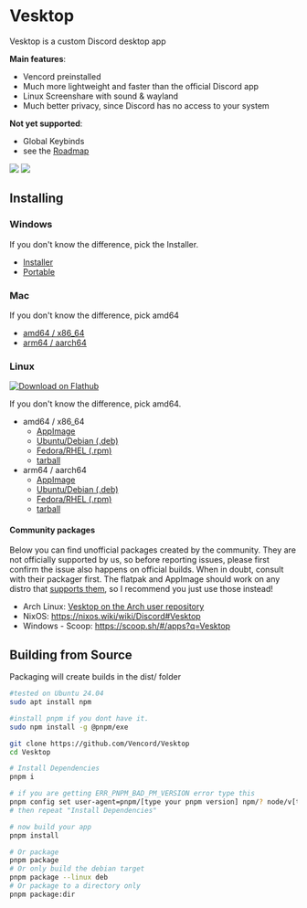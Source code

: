 # Vesktop

Vesktop is a custom Discord desktop app

**Main features**:
- Vencord preinstalled
- Much more lightweight and faster than the official Discord app
- Linux Screenshare with sound & wayland
- Much better privacy, since Discord has no access to your system

**Not yet supported**:
- Global Keybinds
- see the [Roadmap](https://github.com/Vencord/Vesktop/issues/324)

![](https://github.com/Vencord/Vesktop/assets/45497981/8608a899-96a9-4027-9725-2cb02ba189fd)
![](https://github.com/Vencord/Vesktop/assets/45497981/8701e5de-52c4-4346-a990-719cb971642e)

## Installing

### Windows

If you don't know the difference, pick the Installer.

- [Installer](https://vencord.dev/download/vesktop/amd64/windows)
- [Portable](https://vencord.dev/download/vesktop/amd64/windows-portable)

### Mac

If you don't know the difference, pick amd64

- [amd64 / x86_64](https://vencord.dev/download/vesktop/amd64/dmg)
- [arm64 / aarch64](https://vencord.dev/download/vesktop/arm64/dmg)

### Linux

[![Download on Flathub](https://dl.flathub.org/assets/badges/flathub-badge-en.svg)](https://flathub.org/apps/dev.vencord.Vesktop)

If you don't know the difference, pick amd64.

- amd64 / x86_64
  - [AppImage](https://vencord.dev/download/vesktop/amd64/appimage)
  - [Ubuntu/Debian (.deb)](https://vencord.dev/download/vesktop/amd64/deb)
  - [Fedora/RHEL (.rpm)](https://vencord.dev/download/vesktop/amd64/rpm)
  - [tarball](https://vencord.dev/download/vesktop/amd64/tar)
- arm64 / aarch64
  - [AppImage](https://vencord.dev/download/vesktop/arm64/appimage)
  - [Ubuntu/Debian (.deb)](https://vencord.dev/download/vesktop/arm64/deb)
  - [Fedora/RHEL (.rpm)](https://vencord.dev/download/vesktop/arm64/rpm)
  - [tarball](https://vencord.dev/download/vesktop/arm64/tar)

#### Community packages

Below you can find unofficial packages created by the community. They are not officially supported by us, so before reporting issues, please first confirm the issue also happens on official builds. When in doubt, consult with their packager first. The flatpak and AppImage should work on any distro that [supports them](https://flatpak.org/setup/), so I recommend you just use those instead!

- Arch Linux: [Vesktop on the Arch user repository](https://aur.archlinux.org/packages?K=vesktop)
- NixOS: https://nixos.wiki/wiki/Discord#Vesktop
- Windows - Scoop: https://scoop.sh/#/apps?q=Vesktop

## Building from Source

Packaging will create builds in the dist/ folder

```sh
#tested on Ubuntu 24.04
sudo apt install npm

#install pnpm if you dont have it.
sudo npm install -g @pnpm/exe

git clone https://github.com/Vencord/Vesktop
cd Vesktop

# Install Dependencies
pnpm i

# if you are getting ERR_PNPM_BAD_PM_VERSION error type this
pnpm config set user-agent=pnpm/[type your pnpm version] npm/? node/v[type your nodejs version] linux x64
# then repeat "Install Dependencies"

# now build your app
pnpm install

# Or package
pnpm package
# Or only build the debian target
pnpm package --linux deb
# Or package to a directory only
pnpm package:dir
```
